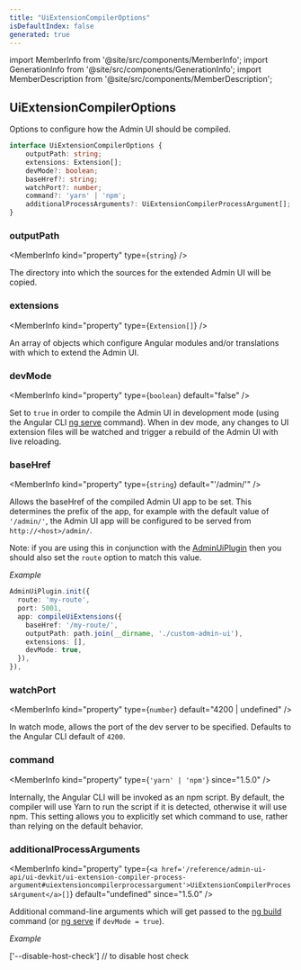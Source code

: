 ```yaml
---
title: "UiExtensionCompilerOptions"
isDefaultIndex: false
generated: true
---
```

<!-- This file was generated from the Vendure source. Do not modify. Instead, re-run the "docs:build" script -->
import MemberInfo from '@site/src/components/MemberInfo';
import GenerationInfo from '@site/src/components/GenerationInfo';
import MemberDescription from '@site/src/components/MemberDescription';


## UiExtensionCompilerOptions

<GenerationInfo sourceFile="packages/ui-devkit/src/compiler/types.ts" sourceLine="307" packageName="@vendure/ui-devkit" />

Options to configure how the Admin UI should be compiled.

```ts title="Signature"
interface UiExtensionCompilerOptions {
    outputPath: string;
    extensions: Extension[];
    devMode?: boolean;
    baseHref?: string;
    watchPort?: number;
    command?: 'yarn' | 'npm';
    additionalProcessArguments?: UiExtensionCompilerProcessArgument[];
}
```

<div className="members-wrapper">

### outputPath

<MemberInfo kind="property" type={`string`}   />

The directory into which the sources for the extended Admin UI will be copied.
### extensions

<MemberInfo kind="property" type={`Extension[]`}   />

An array of objects which configure Angular modules and/or
translations with which to extend the Admin UI.
### devMode

<MemberInfo kind="property" type={`boolean`} default="false"   />

Set to `true` in order to compile the Admin UI in development mode (using the Angular CLI
[ng serve](https://angular.io/cli/serve) command). When in dev mode, any changes to
UI extension files will be watched and trigger a rebuild of the Admin UI with live
reloading.
### baseHref

<MemberInfo kind="property" type={`string`} default="'/admin/'"   />

Allows the baseHref of the compiled Admin UI app to be set. This determines the prefix
of the app, for example with the default value of `'/admin/'`, the Admin UI app
will be configured to be served from `http://<host>/admin/`.

Note: if you are using this in conjunction with the <a href='/reference/core-plugins/admin-ui-plugin/#adminuiplugin'>AdminUiPlugin</a> then you should
also set the `route` option to match this value.

*Example*

```ts
AdminUiPlugin.init({
  route: 'my-route',
  port: 5001,
  app: compileUiExtensions({
    baseHref: '/my-route/',
    outputPath: path.join(__dirname, './custom-admin-ui'),
    extensions: [],
    devMode: true,
  }),
}),
```
### watchPort

<MemberInfo kind="property" type={`number`} default="4200 | undefined"   />

In watch mode, allows the port of the dev server to be specified. Defaults to the Angular CLI default
of `4200`.
### command

<MemberInfo kind="property" type={`'yarn' | 'npm'`}  since="1.5.0"  />

Internally, the Angular CLI will be invoked as an npm script. By default, the compiler will use Yarn
to run the script if it is detected, otherwise it will use npm. This setting allows you to explicitly
set which command to use, rather than relying on the default behavior.
### additionalProcessArguments

<MemberInfo kind="property" type={`<a href='/reference/admin-ui-api/ui-devkit/ui-extension-compiler-process-argument#uiextensioncompilerprocessargument'>UiExtensionCompilerProcessArgument</a>[]`} default="undefined"  since="1.5.0"  />

Additional command-line arguments which will get passed to the [ng build](https://angular.io/cli/build)
command (or [ng serve](https://angular.io/cli/serve) if `devMode = true`).

*Example*

['--disable-host-check'] // to disable host check


</div>
